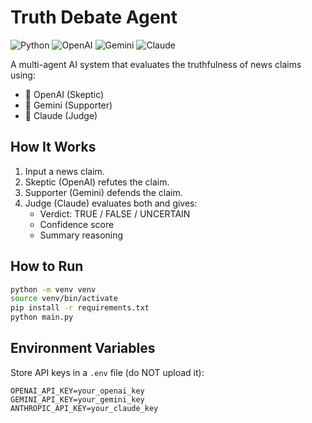 # Truth Debate Agent
![Python](https://img.shields.io/badge/Python-3.10+-blue?logo=python)
![OpenAI](https://img.shields.io/badge/OpenAI-GPT--4o-ff69b4?logo=openai)
![Gemini](https://img.shields.io/badge/Gemini-Pro-orange)
![Claude](https://img.shields.io/badge/Claude-3.5-yellowgreen?logo=Anthropic)

A multi-agent AI system that evaluates the truthfulness of news claims using:
- 🤖 OpenAI (Skeptic)
- 🤖 Gemini (Supporter)
- 🤖 Claude (Judge)

## How It Works
1. Input a news claim.
2. Skeptic (OpenAI) refutes the claim.
3. Supporter (Gemini) defends the claim.
4. Judge (Claude) evaluates both and gives:
   - Verdict: TRUE / FALSE / UNCERTAIN
   - Confidence score
   - Summary reasoning

## How to Run
```bash
python -m venv venv
source venv/bin/activate
pip install -r requirements.txt
python main.py
```

## Environment Variables
Store API keys in a `.env` file (do NOT upload it):
```
OPENAI_API_KEY=your_openai_key
GEMINI_API_KEY=your_gemini_key
ANTHROPIC_API_KEY=your_claude_key
```
